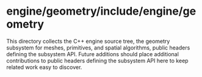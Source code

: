 # engine/geometry/include/engine/geometry

This directory collects the C++ engine source tree, the geometry subsystem for meshes, primitives, and spatial algorithms, public headers defining the subsystem API.
Future additions should place additional contributions to public headers defining the subsystem API here to keep related work easy to discover.
